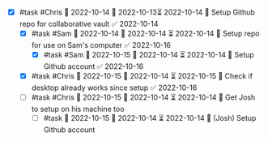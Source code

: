 - [x] #task #Chris 📅 2022-10-14 🛫 2022-10-13⏳ 2022-10-14 🔽 Setup Github repo for collaborative vault ✅ 2022-10-14
	- [x] #task #Sam 📅 2022-10-14 🛫 2022-10-14 ⏳ 2022-10-14 🔽 Setup repo for use on Sam's computer ✅ 2022-10-16
		- [x] #task #Sam 📅 2022-10-15 🛫 2022-10-14 ⏳ 2022-10-14 🔽 Setup Github account ✅ 2022-10-16
	- [x] #task #Chris 📅 2022-10-15 🛫 2022-10-14 ⏳ 2022-10-15 🔽  Check if desktop already works since setup ✅ 2022-10-16
	- [ ] #task #Chris 📅 2022-10-15 🛫 2022-10-14 ⏳ 2022-10-14 🔽  Get Josh to setup on his machine too
		- [ ]  #task 📅 2022-10-15 🛫 2022-10-14 ⏳ 2022-10-14 🔽 (Josh) Setup Github account